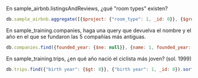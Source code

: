 En sample\_airbnb.listingsAndReviews, ¿qué "room types"
existen?
```js
db.sample_airbnb.aggregate([{$project: {"room_type": 1, _id: 0}}, {$group: {_id: "$room_type"}}])
```

En sample\_training.companies, haga una query que
devuelva el nombre y el año en el que se fundaron las 5
compañías más antiguas.
```js
db.companies.find({founded_year: {$ne: null}}, {name: 1, founded_year: 1, _id: 0}).sort({founded_year: 1}).limit(5)
```

En sample\_training.trips, ¿en qué año nació el ciclista más
joven? (sol. 1999)
```js
db.trips.find({"birth year": {$gt: 0}}, {"birth year": 1, _id: 0}).sort({"birth year": -1}).limit(1)
```
